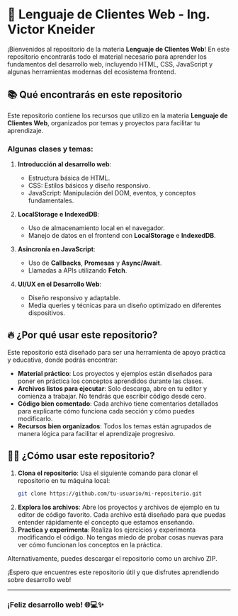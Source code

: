 # 🚀 Lenguaje de Clientes Web - Ing. Victor Kneider

¡Bienvenidos al repositorio de la materia **Lenguaje de Clientes Web**! En este repositorio encontrarás todo el material necesario para aprender los fundamentos del desarrollo web, incluyendo HTML, CSS, JavaScript y algunas herramientas modernas del ecosistema frontend.

## 📚 Qué encontrarás en este repositorio

Este repositorio contiene los recursos que utilizo en la materia **Lenguaje de Clientes Web**, organizados por temas y proyectos para facilitar tu aprendizaje.

### Algunas clases y temas:

1. **Introducción al desarrollo web**:
   - Estructura básica de HTML.
   - CSS: Estilos básicos y diseño responsivo.
   - JavaScript: Manipulación del DOM, eventos, y conceptos fundamentales.
   
2. **LocalStorage e IndexedDB**:
   - Uso de almacenamiento local en el navegador.
   - Manejo de datos en el frontend con **LocalStorage** e **IndexedDB**.

3. **Asincronía en JavaScript**:
   - Uso de **Callbacks**, **Promesas** y **Async/Await**.
   - Llamadas a APIs utilizando **Fetch**.

4. **UI/UX en el Desarrollo Web**:
   - Diseño responsivo y adaptable.
   - Media queries y técnicas para un diseño optimizado en diferentes dispositivos.

## 🔥 ¿Por qué usar este repositorio?

Este repositorio está diseñado para ser una herramienta de apoyo práctica y educativa, donde podrás encontrar:

- **Material práctico**: Los proyectos y ejemplos están diseñados para poner en práctica los conceptos aprendidos durante las clases.
- **Archivos listos para ejecutar**: Solo descarga, abre en tu editor y comienza a trabajar. No tendrás que escribir código desde cero.
- **Código bien comentado**: Cada archivo tiene comentarios detallados para explicarte cómo funciona cada sección y cómo puedes modificarlo.
- **Recursos bien organizados**: Todos los temas están agrupados de manera lógica para facilitar el aprendizaje progresivo.

## 👨‍💻 ¿Cómo usar este repositorio?

1. **Clona el repositorio**: Usa el siguiente comando para clonar el repositorio en tu máquina local:
    ```bash
    git clone https://github.com/tu-usuario/mi-repositorio.git
    ```
2. **Explora los archivos**: Abre los proyectos y archivos de ejemplo en tu editor de código favorito. Cada archivo está diseñado para que puedas entender rápidamente el concepto que estamos enseñando.
3. **Practica y experimenta**: Realiza los ejercicios y experimenta modificando el código. No tengas miedo de probar cosas nuevas para ver cómo funcionan los conceptos en la práctica.

Alternativamente, puedes descargar el repositorio como un archivo ZIP.

¡Espero que encuentres este repositorio útil y que disfrutes aprendiendo sobre desarrollo web!

---

### ¡Feliz desarrollo web! 🌐💻✨
